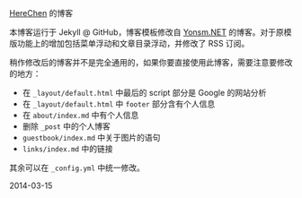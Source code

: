 [HereChen](http://herechen.github.io) 的博客

本博客运行于 Jekyll @ GitHub，博客模板修改自 [Yonsm.NET](https://github.com/Yonsm/NET) 的博客。对于原模版功能上的增加包括菜单浮动和文章目录浮动，并修改了 RSS 订阅。

稍作修改后的博客并不是完全通用的，如果你要直接使用此博客，需要注意要修改的地方：

- 在 `_layout/default.html` 中最后的 script 部分是 Google 的网站分析
- 在 `_layout/default.html` 中 `footer` 部分含有个人信息
- 在 `about/index.md` 中有个人信息
- 删除 `_post` 中的个人博客
- `guestbook/index.md` 中关于图片的语句
- `links/index.md` 中的链接

其余可以在 `_config.yml` 中统一修改。

2014-03-15